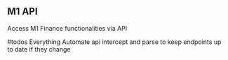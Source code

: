 ## M1 API
Access M1 Finance functionalities via API

#todos
Everything
Automate api intercept and parse to keep endpoints up to date if they change